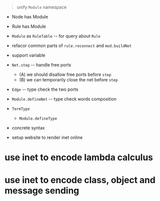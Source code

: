 > unify `Module` namespace

- Node has Module
- Rule has Module

- `Module` as `RuleTable` -- for query about `Rule`

- refacor common parts of `rule.reconnect` and `mod.buildNet`

- support variable

- `Net.step` -- handle free ports

  - (A) we should disallow free ports before `step`
  - (B) we can temporarily close the net before `step`

- `Edge` -- type check the two ports
- `Module.defineNet` -- type check words composition

- `TermType`
  - `Module.defineType`

- concrete syntax

- setup website to render inet online

# use inet to encode lambda calculus

# use inet to encode class, object and message sending
